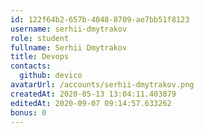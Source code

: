 ```yaml
---
id: 122f64b2-657b-4048-8709-ae7bb51f8123
username: serhii-dmytrakov
role: student
fullname: Serhii Dmytrakov
title: Devops
contacts:
  github: devico
avatarUrl: /accounts/serhii-dmytrakov.png
createdAt: 2020-05-13 13:04:11.403879
editedAt: 2020-09-07 09:14:57.633262
bonus: 0
---
```

